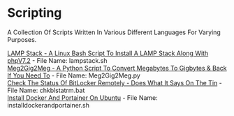 # Scripting
A Collection Of Scripts Written In Various Different Languages For Varying Purposes.

[LAMP Stack - A Linux Bash Script To Install A LAMP Stack Along With phpV7.2](https://github.com/BeanHubbleday/Scripting/wiki/LAMP-Stack) - File Name: lampstack.sh<br>
[Meg2Gig2Meg - A Python Script To Convert Megabytes To Gigbytes & Back If You Need To](https://github.com/BeanHubbleday/Scripting/wiki/Meg2Gig2Meg) - File Name: Meg2Gig2Meg.py<br>
[Check The Status Of BitLocker Remotely - Does What It Says On The Tin](https://github.com/BeanHubbleday/Scripting/wiki/Check-BitLocker-Status-Remotely) - File Name: chkblstatrm.bat<br>
[Install Docker And Portainer On Ubuntu](https://github.com/BeanHubbleday/Scripting/wiki/Install-Docker-And-Portainer-On-Ubuntu) - File Name: installdockerandportainer.sh<br>
